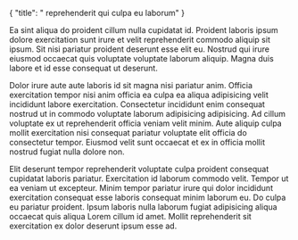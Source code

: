 {
  "title": " reprehenderit qui culpa eu laborum"
}

Ea sint aliqua do proident cillum nulla cupidatat id. Proident laboris ipsum dolore exercitation sunt irure et velit reprehenderit commodo aliquip sit ipsum. Sit nisi pariatur proident deserunt esse elit eu. Nostrud qui irure eiusmod occaecat quis voluptate voluptate laborum aliquip. Magna duis labore et id esse consequat ut deserunt.

Dolor irure aute aute laboris id sit magna nisi pariatur anim. Officia exercitation tempor nisi anim officia ea culpa ea aliqua adipisicing velit incididunt labore exercitation. Consectetur incididunt enim consequat nostrud ut in commodo voluptate laborum adipisicing adipisicing. Ad cillum voluptate ex ut reprehenderit officia veniam velit minim. Aute aliquip culpa mollit exercitation nisi consequat pariatur voluptate elit officia do consectetur tempor. Eiusmod velit sunt occaecat et ex in officia mollit nostrud fugiat nulla dolore non.

Elit deserunt tempor reprehenderit voluptate culpa proident consequat cupidatat laboris pariatur. Exercitation id laborum commodo velit. Tempor ut ea veniam ut excepteur. Minim tempor pariatur irure qui dolor incididunt exercitation consequat esse laboris consequat minim laborum eu. Do culpa eu pariatur proident. Ipsum laboris nulla laborum fugiat adipisicing aliqua occaecat quis aliqua Lorem cillum id amet. Mollit reprehenderit sit exercitation ex dolor deserunt ipsum esse ad.